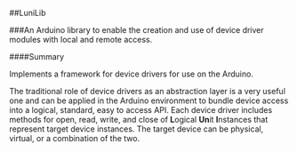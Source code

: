 ##LuniLib

###An Arduino library to enable the creation and use of device driver modules with local and remote access.

####Summary

Implements a framework for device drivers for use on the Arduino.

The traditional role of device drivers as an abstraction layer is a very useful one and can be applied in the Arduino environment to bundle device access into a logical, standard, easy to access API.  Each device driver includes methods for open, read, write, and close of **L**ogical **Un**it **I**nstances that represent target device instances. The target device can be physical, virtual, or a combination of the two.


